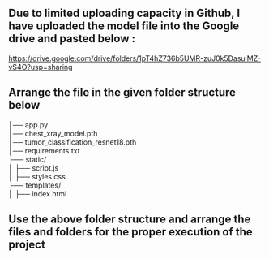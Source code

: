 ## Due to limited uploading capacity in Github, I have uploaded the model file into the Google drive and pasted below :

https://drive.google.com/drive/folders/1pT4hZ736b5UMR-zuJ0k5DasuiMZ-vS4O?usp=sharing

## Arrange the file in the given folder structure below

│── app.py  
│── chest_xray_model.pth  
│── tumor_classification_resnet18.pth  
│── requirements.txt  
├── static/  
│   ├── script.js  
│   ├── styles.css    
├── templates/  
│   ├── index.html  

## Use the above folder structure and arrange the files and folders for the proper execution of the project
